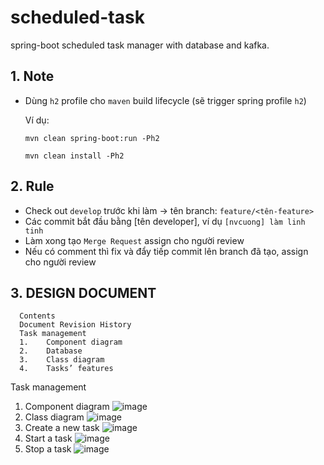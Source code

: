 # scheduled-task
spring-boot scheduled task manager with database and kafka.

## 1. Note
- Dùng `h2` profile cho `maven` build lifecycle (sẽ trigger spring profile `h2`)

  Ví dụ:
  
  `mvn clean spring-boot:run -Ph2`
  
  `mvn clean install -Ph2`

## 2. Rule
- Check out `develop` trước khi làm -> tên branch: `feature/<tên-feature>`
- Các commit bắt đầu bằng [tên developer], ví dụ `[nvcuong] làm linh tinh`
- Làm xong tạo `Merge Request` assign cho người review
- Nếu có comment thì fix và đẩy tiếp commit lên branch đã tạo, assign cho người review


## 3. DESIGN DOCUMENT
      Contents
      Document Revision History	
      Task management	
      1.	Component diagram	
      2.	Database	
      3.	Class diagram	
      4.	Tasks’ features	


Task management
1.	Component diagram
  ![image](https://user-images.githubusercontent.com/30902275/124681458-c6946d00-def2-11eb-8d42-dac689b63cad.png)
2.	Class diagram
  ![image](https://user-images.githubusercontent.com/30902275/124681602-16733400-def3-11eb-8b0c-f6bedd6bef5a.png)
3.  Create a new task
  ![image](https://user-images.githubusercontent.com/30902275/124681819-900b2200-def3-11eb-8f57-e48165b21a93.png)
4.  Start a task
  ![image](https://user-images.githubusercontent.com/30902275/124681884-b6c95880-def3-11eb-923b-743ba7a348e5.png)
5.  Stop a task
  ![image](https://user-images.githubusercontent.com/30902275/124681909-c779ce80-def3-11eb-9ed8-b10380b295a4.png)

   



